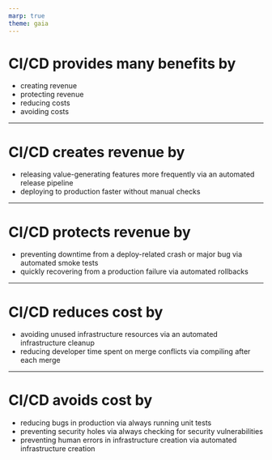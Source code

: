 ```yaml
---
marp: true
theme: gaia
---
```


<!--
Taken from
https://learn.udacity.com/nanodegrees/nd9991/parts/cd0649/lessons/b3f253df-7eda-49f7-ba53-86844e36ce44/concepts/c61fbc16-cabc-4825-a00b-97c65837629b
-->

<style>
  :root {
    --color-background: #fff;
    --color-foreground: #333;
    --color-highlight: #f96;
    --color-dimmed: #888;
  }
</style>

# CI/CD provides many benefits by

- creating revenue
- protecting revenue
- reducing costs
- avoiding costs

---

# CI/CD creates revenue by

- releasing value-generating features more frequently via an automated release pipeline
- deploying to production faster without manual checks

---

# CI/CD protects revenue by

- preventing downtime from a deploy-related crash or major bug via automated smoke tests
- quickly recovering from a production failure via automated rollbacks

---

# CI/CD reduces cost by

- avoiding unused infrastructure resources via an automated infrastructure cleanup
- reducing developer time spent on merge conflicts via compiling after each merge

---

# CI/CD avoids cost by

- reducing bugs in production via always running unit tests
- preventing security holes via always checking for security vulnerabilities
- preventing human errors in infrastructure creation via automated infrastructure creation
